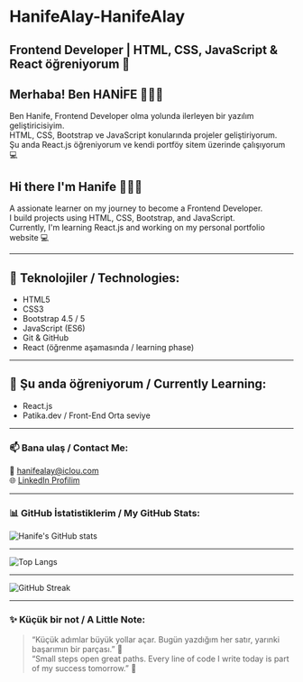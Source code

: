 # HanifeAlay-HanifeAlay

## Frontend Developer | HTML, CSS, JavaScript &amp; React öğreniyorum 🚀

## Merhaba! Ben HANİFE 🙋🏻‍♀️
Ben Hanife, Frontend Developer olma yolunda ilerleyen bir yazılım geliştiricisiyim.  
HTML, CSS, Bootstrap ve JavaScript konularında projeler geliştiriyorum.  
Şu anda React.js öğreniyorum ve kendi portföy sitem üzerinde çalışıyorum 💻  

## Hi there  I'm Hanife 🙋🏻‍♀️  
A assionate learner on my journey to become a Frontend Developer.  
I build projects using HTML, CSS, Bootstrap, and JavaScript.  
Currently, I'm learning React.js and working on my personal portfolio website 💻  

---

  ## 💼 Teknolojiler / Technologies:
- HTML5  
- CSS3  
- Bootstrap 4.5 / 5  
- JavaScript (ES6)  
- Git & GitHub  
- React (öğrenme aşamasında / learning phase)  

---

## 🌱 Şu anda öğreniyorum / Currently Learning:
- React.js  
- Patika.dev / Front-End Orta seviye  

---

### 📫 Bana ulaş / Contact Me:
📧 [hanifealay@iclou.com](mailto:hanifealay@icloud.com)  
🌐 [LinkedIn Profilim](https://www.linkedin.com/in/hanife-alay) 

---

### 📊 GitHub İstatistiklerim / My GitHub Stats:
![Hanife's GitHub stats](https://github-readme-stats.vercel.app/api?username=HanifeAlay&show_icons=true&theme=dracula)

---

![Top Langs](https://github-readme-stats.vercel.app/api/top-langs/?username=HanifeAlay&layout=compact&theme=dracula)

--- 
![GitHub Streak](https://github-readme-streak-stats.herokuapp.com/?user=HanifeAlay&theme=dracula)

---

### ✨ Küçük bir not / A Little Note:
> “Küçük adımlar büyük yollar açar. Bugün yazdığım her satır, yarınki başarımın bir parçası.” 🌸  
> “Small steps open great paths. Every line of code I write today is part of my success tomorrow.” 🌸
